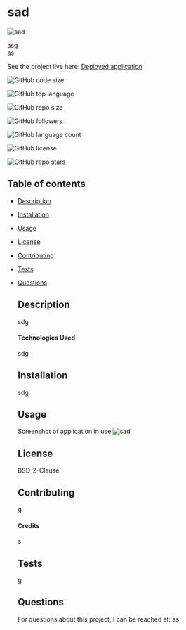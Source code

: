 # sad

  ![sad](https://img.shields.io/static/v1?label=license&message=BSD_2-Clause&color=orange)
 

  asg  
  as


  See the project live here:
  [Deployed application](gsdg)

  ![GitHub code size](https://img.shields.io/github/languages/code-size/asg/sad?color=FF0000&logo=GitHub&logoColor=FF0000&style=for-the-badge)  

  ![GitHub top language](https://img.shields.io/github/languages/top/asg/sad?color=FF7F00&logo=GitHub&logoColor=FF7F00&style=for-the-badge)  

  ![GitHub repo size](https://img.shields.io/github/repo-size/asg/sad?color=FFFF00&logo=GitHub&logoColor=FFFF00&style=for-the-badge)  

  ![GitHub followers](https://img.shields.io/github/followers/asg?color=00FF00&logo=GitHub&logoColor=00FF00&style=for-the-badge)  

  ![GitHub language count](https://img.shields.io/github/languages/count/asg/sad?color=0000FF&logo=GitHub&logoColor=0000FF&style=for-the-badge)  

  ![GitHub license](https://img.shields.io/github/license/asg/sad?color=2E2B5F&logo=GitHub&logoColor=2E2B5F&style=for-the-badge)  

  ![GitHub repo stars](https://img.shields.io/github/stars/asg/sad?color=8B00FF&logo=GitHub&logoColor=8B00FF&style=for-the-badge)  

      
  ## Table of contents
* [Description](#description)
* [Installation](#installation)
* [Usage](#usage)
* [License](#license)
* [Contributing](#contributing)
* [Tests](#tests)
* [Questions](#questions)

  ## Description
  sdg
      
  #### Technologies Used
  sdg
      
      
  ## Installation
  sdg
      

  ## Usage
  Screenshot of application in use
  ![sad](sd)
      

  ## License
  BSD_2-Clause

        
  ## Contributing
  g   
  
  #### Credits
  s  


  ## Tests
  g   


  ## Questions
  For questions about this project, I can be reached at:
  as   
